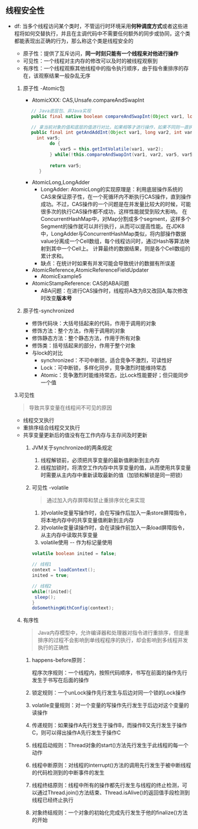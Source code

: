 ## 线程安全性

- df: 当多个线程访问某个类时，不管运行时环境采用**何种调度方式**或者这些进程将如何交替执行，并且在主调代码中不需要任何额外的同步或协同，这个类都能表现出正确的行为，那么称这个类是线程安全的
    
    - 原子性：提供了互斥访问，**同一时刻只能有一个线程来对他进行操作**
    - 可见性：一个线程对主内存的修改可以及时的被线程观察到
    - 有序性：一个线程观察其他线程中的指令执行顺序，由于指令重排序的存在，该观察结果一般杂乱无序
    
   1. 原子性 -Atomic包
        
        - AtomicXXX: CAS,Unsafe.compareAndSwapInt
        
        ```java
           // Java底层包、非Java实现
           public final native boolean compareAndSwapInt(Object var1, long var2, int var4, int var5);
        
           // 拿当前对象的值和底层的值进行对比，如果相等才进行操作，如果不同则一直执行，直到相同
           public final int getAndAddInt(Object var1, long var2, int var4) {
             int var5;
                  do {
                      var5 = this.getIntVolatile(var1, var2);
                  } while(!this.compareAndSwapInt(var1, var2, var5, var5 + var4));
          
                  return var5;
              }
        
        ```
      - AtomicLong,LongAdder
        - LongAdder: AtomicLong的实现原理是：利用底层操作系统的CAS来保证原子性，在一个死循环内不断执行CAS操作，直到操作成功。不过，CAS操作的一个问题是在并发量比较大的时候，可能很多次的执行CAS操作都不成功，这样性能就受到较大影响。 
                     在ConcurrentHashMap中，对Map分割成多个segment，这样多个Segment的操作就可以并行执行，从而可以提高性能。在JDK8中，LongAdder与ConcurrentHashMap类似，将内部操作数据value分离成一个Cell数组，每个线程访问时，通过Hash等算法映射到其中一个Cell上。 
                     计算最终的数据结果，则是各个Cell数组的累计求和。
        - 缺点：在统计时如果有并发可能会导致统计的数据有所误差
      - AtomicReference,AtomicReferenceFieldUpdater
        - AtomicExample5
      - AtomicStampReference: CAS的ABA问题     
        - ABA问题：在进行CAS操作时，线程将A改为B又改回A,每次修改时改变**版本号**
   
   2. 原子性-synchronized
      - 修饰代码块：大括号括起来的代码，作用于调用的对象
      - 修饰方法：整个方法，作用于调用的对象
      - 修饰静态方法：整个静态方法，作用于所有对象
      - 修饰类：括号括起来的部分，作用于整个对象
      - 与lock的对比
        - synchronized：不可中断锁，适合竞争不激烈，可读性好
        - Lock：可中断锁，多样化同步，竞争激烈时能维持常态
        - Atomic：竞争激烈时能维持常态，比Lock性能要好；但只能同步一个值
   
   3.可见性
     > 导致共享变量在线程间不可见的原因
     - 线程交叉执行
     - 重排序结合线程交叉执行
     - 共享变量更新后的值没有在工作内存与主存间及时更新
        1.  JVM关于synchronized的两条规定
            1. 线程解锁前，必须把共享变量的最新值刷新到主内存
            2. 线程加锁时，将清空工作内存中共享变量的值，从而使用共享变量时需要从主内存中重新读取最新的值（加锁和解锁是同一把锁）
        2. 可见性 -volatile
            > 通过加入内存屏障和禁止重排序优化来实现     
            
            1. 对volatile变量写操作时，会在写操作后加入一条store屏障指令，将本地内存中的共享变量值刷新到主内存
            2. 对volatile变量读操作时，会在读操作前加入一条load屏障指令，从主内存中读取共享变量
            3. volatile使用 -- 作为标记量使用
            ```java
            volatile boolean inited = false;
            
            // 线程1
            context = loadContext();
            inited = true;
 
            // 线程2
            while(!inited){
             sleep();
            }
            doSomethingWithConfig(context);
            
            ```
   4. 有序性
        > Java内存模型中，允许编译器和处理器对指令进行重排序，但是重排序的过程不会影响到单线程程序的执行，却会影响到多线程并发执行的正确性
        
        1. happens-before原则：
           
           程序次序规则：一个线程内，按照代码顺序，书写在前面的操作先行发生于书写在后面的操作
        2. 锁定规则：一个unLock操作先行发生与后边对同一个锁的Lock操作
        3. volatile变量规则：对一个变量的写操作先行发生于后边对这个变量的读操作    
        4. 传递规则：如果操作A先行发生于操作B，而操作B又先行发生于操作C，则可以得出操作A先行发生于操作C
        5. 线程启动规则：Thread对象的start()方法先行发生于此线程的每一个动作
        6. 线程中断原则：对线程的interrupt()方法的调用先行发生于被中断线程的代码检测到的中断事件的发生
        7. 线程终结原则：线程中所有的操作都先行发生与线程的终止检测，可以通过Thread.join()方法结束、Thread.isAlive()的返回值手段检测到线程已经终止执行
        8. 对象终结规则：一个对象的初始化完成先行发生于他的finalize()方法的开始           